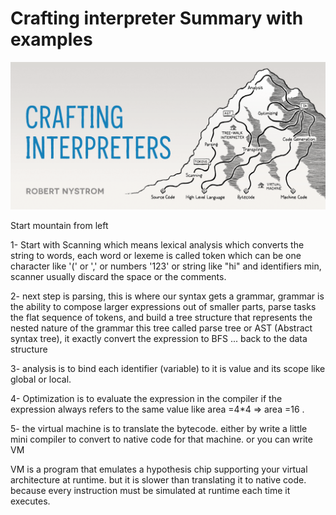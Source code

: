# Crafting interpreter Summary with examples

![](https://github.com/egilgamesh/Crafting-Interpreter/blob/main/header.png)



Start mountain from left



1- Start with Scanning which means lexical analysis which converts the string to words, each word or lexeme is called token which can be one character like '(' or ',' or numbers '123' or string like "hi" and identifiers min, scanner usually discard the space or the comments.

2- next step is parsing, this is where our syntax gets a grammar, grammar is the ability to compose larger expressions out of smaller parts, parse tasks the flat sequence of tokens, and build a tree structure that represents the nested nature of the grammar this tree called parse tree or AST (Abstract syntax tree), it exactly convert the expression to BFS ... back to the data structure

3- analysis is to bind each identifier (variable) to it is value and its scope like global or local. 

4- Optimization is to evaluate the expression in the compiler if the expression always refers to the same value like area =4*4 => area =16 .

5- the virtual machine is to translate the bytecode. either by write a little mini compiler to convert to native code for that machine. or you can write VM 

VM is a program that emulates a hypothesis chip supporting your virtual architecture at runtime. but it is slower than translating it to native code. because every instruction must be simulated at runtime each time it executes.
